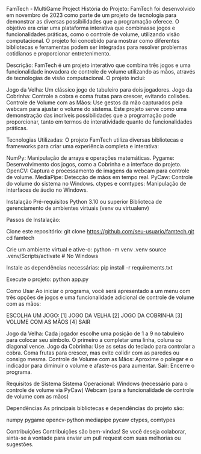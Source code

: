 FamTech - MultiGame Project
História do Projeto:
FamTech foi desenvolvido em novembro de 2023 como parte de um projeto de tecnologia para demonstrar as diversas possibilidades que a programação oferece. O objetivo era criar uma plataforma interativa que combinasse jogos e funcionalidades práticas, como o controle de volume, utilizando visão computacional. O projeto foi concebido para mostrar como diferentes bibliotecas e ferramentas podem ser integradas para resolver problemas cotidianos e proporcionar entretenimento.

Descrição:
FamTech é um projeto interativo que combina três jogos e uma funcionalidade inovadora de controle de volume utilizando as mãos, através de tecnologias de visão computacional. O projeto inclui:

Jogo da Velha: Um clássico jogo de tabuleiro para dois jogadores.
Jogo da Cobrinha: Controle a cobra e coma frutas para crescer, evitando colisões.
Controle de Volume com as Mãos: Use gestos da mão capturados pela webcam para ajustar o volume do sistema.
Este projeto serve como uma demonstração das incríveis possibilidades que a programação pode proporcionar, tanto em termos de interatividade quanto de funcionalidades práticas.

Tecnologias Utilizadas:
O projeto FamTech utiliza diversas bibliotecas e frameworks para criar uma experiência completa e interativa:

NumPy: Manipulação de arrays e operações matemáticas.
Pygame: Desenvolvimento dos jogos, como a Cobrinha e a interface do projeto.
OpenCV: Captura e processamento de imagens da webcam para controle de volume.
MediaPipe: Detecção de mãos em tempo real.
PyCaw: Controle do volume do sistema no Windows.
ctypes e comtypes: Manipulação de interfaces de áudio no Windows.

Instalação
Pré-requisitos
Python 3.10 ou superior
Biblioteca de gerenciamento de ambientes virtuais (venv ou virtualenv)

Passos de Instalação:

Clone este repositório:
git clone https://github.com/seu-usuario/famtech.git
cd famtech

Crie um ambiente virtual e ative-o:
python -m venv .venv
source .venv/Scripts/activate  # No Windows

Instale as dependências necessárias:
pip install -r requirements.txt

Execute o projeto:
python app.py

Como Usar
Ao iniciar o programa, você será apresentado a um menu com três opções de jogos e uma funcionalidade adicional de controle de volume com as mãos:

ESCOLHA UM JOGO:
[1] JOGO DA VELHA
[2] JOGO DA COBRINHA
[3] VOLUME COM AS MÃOS
[4] SAIR

Jogo da Velha: Cada jogador escolhe uma posição de 1 a 9 no tabuleiro para colocar seu símbolo. O primeiro a completar uma linha, coluna ou diagonal vence.
Jogo da Cobrinha: Use as setas do teclado para controlar a cobra. Coma frutas para crescer, mas evite colidir com as paredes ou consigo mesma.
Controle de Volume com as Mãos: Aproxime o polegar e o indicador para diminuir o volume e afaste-os para aumentar.
Sair: Encerre o programa.

Requisitos de Sistema
Sistema Operacional: Windows (necessário para o controle de volume via PyCaw)
Webcam (para a funcionalidade de controle de volume com as mãos)

Dependências
As principais bibliotecas e dependências do projeto são:

numpy
pygame
opencv-python
mediapipe
pycaw
ctypes, comtypes

Contribuições
Contribuições são bem-vindas! Se você deseja colaborar, sinta-se à vontade para enviar um pull request com suas melhorias ou sugestões.
